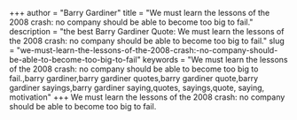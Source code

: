 +++
author = "Barry Gardiner"
title = "We must learn the lessons of the 2008 crash: no company should be able to become too big to fail."
description = "the best Barry Gardiner Quote: We must learn the lessons of the 2008 crash: no company should be able to become too big to fail."
slug = "we-must-learn-the-lessons-of-the-2008-crash:-no-company-should-be-able-to-become-too-big-to-fail"
keywords = "We must learn the lessons of the 2008 crash: no company should be able to become too big to fail.,barry gardiner,barry gardiner quotes,barry gardiner quote,barry gardiner sayings,barry gardiner saying,quotes, sayings,quote, saying, motivation"
+++
We must learn the lessons of the 2008 crash: no company should be able to become too big to fail.
